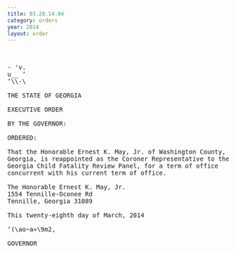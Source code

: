 ```yaml
---
title: 03.28.14.04
category: orders
year: 2014
layout: order
---
```


<pre> 

- 'v.
u__ ‘
‘\\-\

THE STATE OF GEORGIA

EXECUTIVE ORDER

BY THE GOVERNOR:

ORDERED:

That the Honorable Ernest K. May, Jr. of Washington County,
Georgia, is reappointed as the Coroner Representative to the
Georgia Child Fatality Review Panel, for a term of office
concurrent with his current term of office.

The Honorable Ernest K. May, Jr.
1554 Tennille-Oconee Rd
Tennille, Georgia 31089

This twenty-eighth day of March, 2014

‘(\ao~a»\9m2,

GOVERNOR

</pre>
